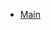 * [Main](help.html?mdfile=README.md)
<!---* [Example](offdoc.html?mdfile=Example.md)-->
<!--- * [SubExample](offdoc.html?mdfile=SubExample.md)-->
